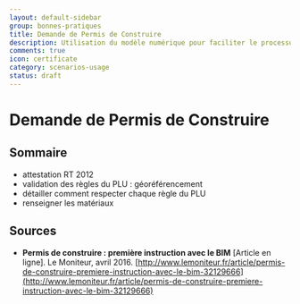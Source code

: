 ```yaml
---
layout: default-sidebar
group: bonnes-pratiques
title: Demande de Permis de Construire
description: Utilisation du modèle numérique pour faciliter le processus d'instruction du PC.
comments: true
icon: certificate
category: scenarios-usage
status: draft
---
```


# Demande de Permis de Construire

## Sommaire

* attestation RT 2012
* validation des règles du PLU : géoréférencement
* détailler comment respecter chaque règle du PLU
* renseigner les matériaux

## Sources

* **Permis de construire : première instruction avec le BIM** [Article en ligne]. Le Moniteur, avril 2016.  [http://www.lemoniteur.fr/article/permis-de-construire-premiere-instruction-avec-le-bim-32129666](http://www.lemoniteur.fr/article/permis-de-construire-premiere-instruction-avec-le-bim-32129666)
